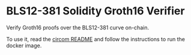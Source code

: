 # BLS12-381 Solidity Groth16 Verifier

Verify Groth16 proofs over the BLS12-381 curve on-chain.

To use it, read the [circom README](./circom/README.md) and follow the instructions to run the docker image.